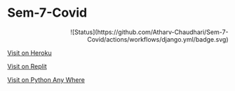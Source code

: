 # Sem-7-Covid 

<div style="text-align: right"> ![Status](https://github.com/Atharv-Chaudhari/Sem-7-Covid/actions/workflows/django.yml/badge.svg) </div>

[Visit on Heroku](https://covid-infy-soars.herokuapp.com/)

[Visit on Replit](https://infysoars.doanything.repl.co/)

[Visit on Python Any Where](https://infysoars.pythonanywhere.com)
